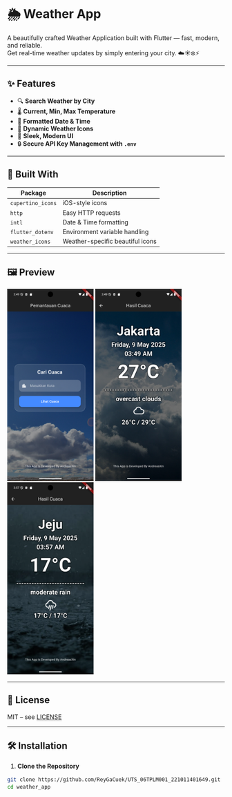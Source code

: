 # 🌦️ Weather App

A beautifully crafted Weather Application built with Flutter — fast, modern, and reliable.  
Get real-time weather updates by simply entering your city. ☁️☀️❄️⚡

---

## ✨ Features

- 🔍 **Search Weather by City**
- 🌡️ **Current, Min, Max Temperature**
- 📅 **Formatted Date & Time**
- 🎨 **Dynamic Weather Icons**
- 🌈 **Sleek, Modern UI**
- 🔒 **Secure API Key Management with `.env`**

---

## 🚀 Built With

| Package         | Description                       |
|-----------------|-----------------------------------|
| `cupertino_icons` | iOS-style icons |
| `http`           | Easy HTTP requests |
| `intl`           | Date & Time formatting |
| `flutter_dotenv` | Environment variable handling |
| `weather_icons`  | Weather-specific beautiful icons |

---

## 🖼️ Preview

<img src="screenshot\Screenshot_1.png" alt="Weather app demo" width="200"/>
<img src="screenshot\Screenshot_2.png" alt="Weather app demo" width="200"/>
<img src="screenshot\Screenshot_3.png" alt="Weather app demo" width="200"/>


---

## 📄 License

MIT – see [LICENSE](LICENSE)

---

## 🛠️ Installation

1. **Clone the Repository**

```bash
git clone https://github.com/ReyGaCuek/UTS_06TPLM001_221011401649.git
cd weather_app
